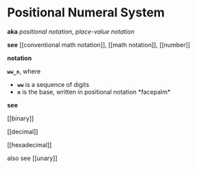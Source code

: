 # Positional Numeral System

**aka** _positional notation_, _place-value notation_

**see** [[conventional math notation]], [[math notation]], [[number]]

**notation**

**`ww_n`**, where

- **`ww`** is a sequence of digits
- **`n`** is the base, written in positional notation \*facepalm\*

**see**

[[binary]]

[[decimal]]

[[hexadecimal]]

also see [[unary]]
